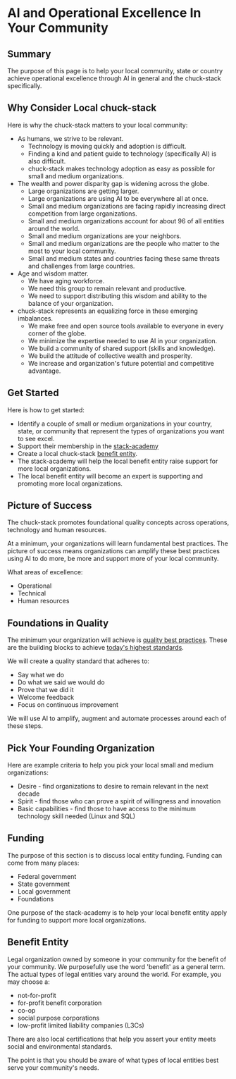 # AI and Operational Excellence In Your Community

## Summary

The purpose of this page is to help your local community, state or country achieve operational excellence through AI in general and the chuck-stack specifically.

## Why Consider Local chuck-stack

Here is why the chuck-stack matters to your local community:

- As humans, we strive to be relevant.
  - Technology is moving quickly and adoption is difficult.
  - Finding a kind and patient guide to technology (specifically AI) is also difficult.
  - chuck-stack makes technology adoption as easy as possible for small and medium organizations.
- The wealth and power disparity gap is widening across the globe.
  - Large organizations are getting larger.
  - Large organizations are using AI to be everywhere all at once.
  - Small and medium organizations are facing rapidly increasing direct competition from large organizations.
  - Small and medium organizations account for about 96 of all entities around the world.
  - Small and medium organizations are your neighbors.
  - Small and medium organizations are the people who matter to the most to your local community.
  - Small and medium states and countries facing these same threats and challenges from large countries.
- Age and wisdom matter.
  - We have aging workforce.
  - We need this group to remain relevant and productive.
  - We need to support distributing this wisdom and ability to the balance of your organization.
- chuck-stack represents an equalizing force in these emerging imbalances.
  - We make free and open source tools available to everyone in every corner of the globe.
  - We minimize the expertise needed to use AI in your organization.
  - We build a community of shared support (skills and knowledge).
  - We build the attitude of collective wealth and prosperity.
  - We increase and organization's future potential and competitive advantage.

## Get Started

Here is how to get started:

- Identify a couple of small or medium organizations in your country, state, or community that represent the types of organizations you want to see excel.
- Support their membership in the [stack-academy](./stack-academy.md)
- Create a local chuck-stack [benefit entity](#benefit-entity). 
- The stack-academy will help the local benefit entity raise support for more local organizations.
- The local benefit entity will become an expert is supporting and promoting more local organizations.

## Picture of Success

The chuck-stack promotes foundational quality concepts across operations, technology and human resources.

At a minimum, your organizations will learn fundamental best practices. The picture of success means organizations can amplify these best practices using AI to do more, be more and support more of your local community.

What areas of excellence:

- Operational
- Technical
- Human resources

## Foundations in Quality

The minimum your organization will achieve is [quality best practices](./best-practices-operation.md). These are the building blocks to achieve [today's highest standards](./best-practices-operation.md#external-quality-program-breakdown).

We will create a quality standard that adheres to:

- Say what we do
- Do what we said we would do
- Prove that we did it
- Welcome feedback
- Focus on continuous improvement

We will use AI to amplify, augment and automate processes around each of these steps.

## Pick Your Founding Organization

Here are example criteria to help you pick your local small and medium organizations:

- Desire - find organizations to desire to remain relevant in the next decade
- Spirit - find those who can prove a spirit of willingness and innovation
- Basic capabilities - find those to have access to the minimum technology skill needed (Linux and SQL)

## Funding

The purpose of this section is to discuss local entity funding. Funding can come from many places:

- Federal government
- State government
- Local government
- Foundations

One purpose of the stack-academy is to help your local benefit entity apply for funding to support more local organizations.

## Benefit Entity

Legal organization owned by someone in your community for the benefit of your community. We purposefully use the word 'benefit' as a general term. The actual types of legal entities vary around the world. For example, you may choose a:

- not-for-profit
- for-profit benefit corporation
- co-op
- social purpose corporations
- low-profit limited liability companies (L3Cs)

There are also local certifications that help you assert your entity meets social and environmental standards.

The point is that you should be aware of what types of local entities best serve your community's needs.
